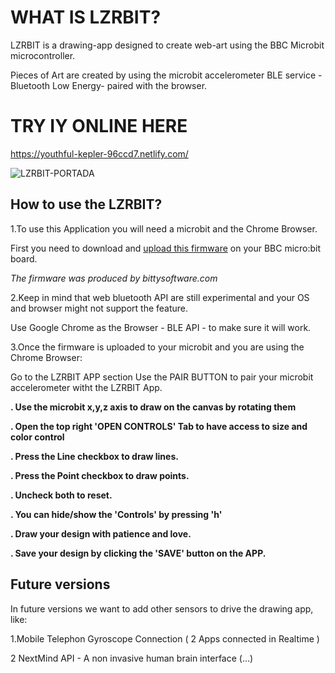 # WHAT IS LZRBIT?

LZRBIT is a drawing-app designed to create web-art using the BBC Microbit microcontroller.

Pieces of Art are created by using the microbit accelerometer BLE service - Bluetooth Low Energy- paired with the browser.

# TRY IY ONLINE HERE
https://youthful-kepler-96ccd7.netlify.com/

![LZRBIT-PORTADA](https://user-images.githubusercontent.com/17754060/74108480-d286ce80-4b48-11ea-999e-c43be204c171.png)

## How to use the LZRBIT?

1.To use this Application you will need a microbit and the Chrome Browser.

First you need to download and [upload this firmware](https://drive.google.com/uc?id=0B2Ud_NaMFsQSdm1BMVMtN3F4a3c&export=download) on your BBC micro:bit board.

*The firmware was produced by bittysoftware.com*

2.Keep in mind that web bluetooth API are still experimental and your OS and browser might not support the feature.

Use Google Chrome as the Browser - BLE API - to make sure it will work.

3.Once the firmware is uploaded to your microbit and you are using the Chrome Browser:

Go to the LZRBIT APP section
Use the PAIR BUTTON to pair your microbit accelerometer witht the LZRBIT App.

**. Use the microbit x,y,z axis to draw on the canvas by rotating them**

**. Open the top right 'OPEN CONTROLS' Tab to have access to size and color control**

**. Press the Line checkbox to draw lines.**

**. Press the Point checkbox to draw points.**

**. Uncheck both to reset.**

**. You can hide/show the 'Controls' by pressing 'h'**

**. Draw your design with patience and love.**

**. Save your design by clicking the 'SAVE' button on the APP.**

## Future versions

In future versions we want to add other sensors to drive the drawing app, like:

1.Mobile Telephon Gyroscope Connection ( 2 Apps connected in Realtime )

2 NextMind API - A non invasive human brain interface (...)
